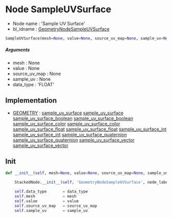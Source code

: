 # Node SampleUVSurface

- Node name : 'Sample UV Surface'
- bl_idname : [GeometryNodeSampleUVSurface](https://docs.blender.org/api/current/bpy.types.GeometryNodeSampleUVSurface.html)


``` python
SampleUVSurface(mesh=None, value=None, source_uv_map=None, sample_uv=None, data_type='FLOAT', node_label=None, node_color=None)
```
##### Arguments

- mesh : None
- value : None
- source_uv_map : None
- sample_uv : None
- data_type : 'FLOAT'

## Implementation

- [GEOMETRY](/docs/GeoNodes/GEOMETRY.md) : [sample_uv_surface](/docs/GeoNodes/GEOMETRY.md#sample_uv_surface) [sample_uv_surface](/docs/GeoNodes/GEOMETRY.md#sample_uv_surface) [sample_uv_surface_boolean](/docs/GeoNodes/GEOMETRY.md#sample_uv_surface_boolean) [sample_uv_surface_boolean](/docs/GeoNodes/GEOMETRY.md#sample_uv_surface_boolean) [sample_uv_surface_color](/docs/GeoNodes/GEOMETRY.md#sample_uv_surface_color) [sample_uv_surface_color](/docs/GeoNodes/GEOMETRY.md#sample_uv_surface_color) [sample_uv_surface_float](/docs/GeoNodes/GEOMETRY.md#sample_uv_surface_float) [sample_uv_surface_float](/docs/GeoNodes/GEOMETRY.md#sample_uv_surface_float) [sample_uv_surface_int](/docs/GeoNodes/GEOMETRY.md#sample_uv_surface_int) [sample_uv_surface_int](/docs/GeoNodes/GEOMETRY.md#sample_uv_surface_int) [sample_uv_surface_quaternion](/docs/GeoNodes/GEOMETRY.md#sample_uv_surface_quaternion) [sample_uv_surface_quaternion](/docs/GeoNodes/GEOMETRY.md#sample_uv_surface_quaternion) [sample_uv_surface_vector](/docs/GeoNodes/GEOMETRY.md#sample_uv_surface_vector) [sample_uv_surface_vector](/docs/GeoNodes/GEOMETRY.md#sample_uv_surface_vector)

## Init

``` python
def __init__(self, mesh=None, value=None, source_uv_map=None, sample_uv=None, data_type='FLOAT', node_label=None, node_color=None):

    StackedNode.__init__(self, 'GeometryNodeSampleUVSurface', node_label=node_label, node_color=node_color)

    self.data_type       = data_type
    self.mesh            = mesh
    self.value           = value
    self.source_uv_map   = source_uv_map
    self.sample_uv       = sample_uv
```
